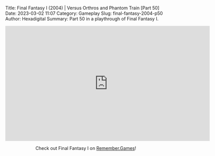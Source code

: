 Title: Final Fantasy I (2004) | Versus Orthros and Phantom Train [Part 50]
Date: 2023-03-02 11:07
Category: Gameplay
Slug: final-fantasy-2004-p50
Author: Hexadigital
Summary: Part 50 in a playthrough of Final Fantasy I.

<center><iframe src="https://www.youtube.com/embed/IS5cs5ML2Ng?feature=oembed" allow="accelerometer; autoplay; encrypted-media; gyroscope; picture-in-picture" width="640" height="360" frameborder="0"></iframe>

Check out Final Fantasy I on [Remember.Games](https://remember.games/game/6866/final-fantasy-i-ii-dawn-of-souls/)!</center>

